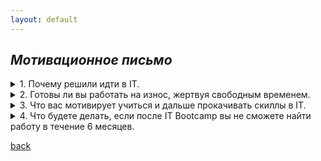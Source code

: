 ```yaml
---
layout: default
---
```


## _Мотивационное письмо_

<details>
    <summary>	 1. Почему решили идти в IT.  </summary>

</details>

<details>
    <summary>	 2. Готовы ли вы работать на износ, жертвуя свободным временем.</summary>

</details>

<details>
    <summary>	 3. Что вас мотивирует учиться и дальше прокачивать скиллы в IT. </summary>

</details>

<details>
    <summary>	 4. Что будете делать, если после IT Bootcamp вы не сможете найти работу в течение 6 месяцев. </summary>

</details>


[back](./)


 
